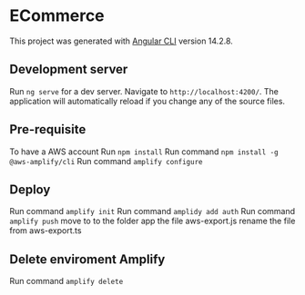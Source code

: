 # ECommerce

This project was generated with [Angular CLI](https://github.com/angular/angular-cli) version 14.2.8.

## Development server

Run `ng serve` for a dev server. Navigate to `http://localhost:4200/`. The application will automatically reload if you change any of the source files.


## Pre-requisite
To have a AWS account
Run `npm install`
Run command `npm install -g @aws-amplify/cli`
Run command `amplify configure`

## Deploy

Run command `amplify init`
Run command `amplidy add auth`
Run command `amplify push`
move to to the folder app the file aws-export.js
rename the file from aws-export.ts


## Delete enviroment Amplify

Run command `amplify delete`
